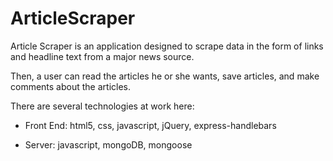 # ArticleScraper

Article Scraper is an application designed to scrape data in the form of links and headline text from a major news source.  

Then, a user can read the articles he or she wants, save articles, and make comments about the articles. 

There are several technologies at work here:
- Front End: html5, css, javascript, jQuery, express-handlebars

- Server: javascript, mongoDB, mongoose
